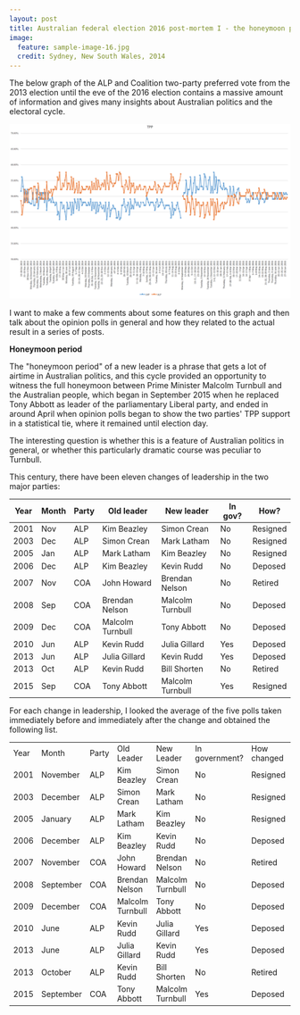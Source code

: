 ```yaml
---
layout: post
title: Australian federal election 2016 post-mortem I - the honeymoon period
image:
  feature: sample-image-16.jpg
  credit: Sydney, New South Wales, 2014
---
```


The below graph of the ALP and Coalition two-party preferred vote from the 2013 election until the eve of the 2016 election contains a massive amount of information and gives many insights about Australian politics and the electoral cycle. 

![TPP data](https://github.com/clintonboys/clintonboys.github.io/blob/master/_posts/tpp.png?raw=true)

I want to make a few comments about some features on this graph and then talk about the opinion polls in general and how they related to the actual result in a series of posts. 

**Honeymoon period**

The "honeymoon period" of a new leader is a phrase that gets a lot of airtime in Australian politics, and this cycle provided an opportunity to witness the full honeymoon between Prime Minister Malcolm Turnbull and the Australian people, which began in September 2015 when he replaced Tony Abbott as leader of the parliamentary Liberal party, and ended in around April when opinion polls began to show the two parties' TPP support in a statistical tie, where it remained until election day. 

The interesting question is whether this is a feature of Australian politics in general, or whether this particularly dramatic course was peculiar to Turnbull. 

This century, there have been eleven changes of leadership in the two major parties:


|Year  |Month |Party | Old leader      | New leader      |In gov? |How?      |
|------|------|------|-----------------|-----------------|--------|----------|
|2001  |Nov   |ALP   |Kim Beazley      |Simon Crean      |No      | Resigned |
|2003  |Dec   |ALP   |Simon Crean      |Mark Latham      |No      | Resigned |
|2005  |Jan   |ALP   |Mark Latham      |Kim Beazley      |No      | Resigned |
|2006  |Dec   |ALP   |Kim Beazley      |Kevin Rudd       |No      | Deposed  |
|2007  |Nov   |COA   |John Howard      |Brendan Nelson   |No      | Retired  |
|2008  |Sep   |COA   |Brendan Nelson   |Malcolm Turnbull |No      | Deposed  |
|2009  |Dec   |COA   |Malcolm Turnbull |Tony Abbott      |No      | Deposed  |
|2010  |Jun   |ALP   |Kevin Rudd       |Julia Gillard    |Yes     | Deposed  |
|2013  |Jun   |ALP   |Julia Gillard    |Kevin Rudd       |Yes     | Deposed  |
|2013  |Oct   |ALP   |Kevin Rudd       |Bill Shorten     |No      | Retired  |
|2015  |Sep   |COA   |Tony Abbott      |Malcolm Turnbull |Yes     | Resigned |

For each change in leadership, I looked the average of the five polls taken immediately before and immediately after the change and obtained the following list.

|      |           |       |                  |                  |                |             |              |             |        | 
|------|-----------|-------|------------------|------------------|----------------|-------------|--------------|-------------|--------| 
| Year | Month     | Party | Old Leader       | New Leader       | In government? | How changed | Polls before | Polls after | Change | 
| 2001 | November  | ALP   | Kim Beazley      | Simon Crean      | No             | Resigned    | 49.5         | 48.3        | -1.2   | 
| 2003 | December  | ALP   | Simon Crean      | Mark Latham      | No             | Resigned    | 50.1         | 50.5        | 0.4    | 
| 2005 | January   | ALP   | Mark Latham      | Kim Beazley      | No             | Resigned    | 46.7         | 47.4        | 0.7    | 
| 2006 | December  | ALP   | Kim Beazley      | Kevin Rudd       | No             | Deposed     | 53.2         | 57.1        | 3.9    | 
| 2007 | November  | COA   | John Howard      | Brendan Nelson   | No             | Retired     | 45.7         | 40.5        | -5.2   | 
| 2008 | September | COA   | Brendan Nelson   | Malcolm Turnbull | No             | Deposed     | 42.8         | 44.6        | 1.8    | 
| 2009 | December  | COA   | Malcolm Turnbull | Tony Abbott      | No             | Deposed     | 43.4         | 44.2        | 0.8    | 
| 2010 | June      | ALP   | Kevin Rudd       | Julia Gillard    | Yes            | Deposed     | 50.7         | 53.5        | 2.8    | 
| 2013 | June      | ALP   | Julia Gillard    | Kevin Rudd       | Yes            | Deposed     | 46.3         | 50.6        | 4.3    | 
| 2013 | October   | ALP   | Kevin Rudd       | Bill Shorten     | No             | Retired     | 48.6         | 47          | -1.6   | 
| 2015 | September | COA   | Tony Abbott      | Malcolm Turnbull | Yes            | Deposed     | 45.8         | 51.4        | 5.6    | 






